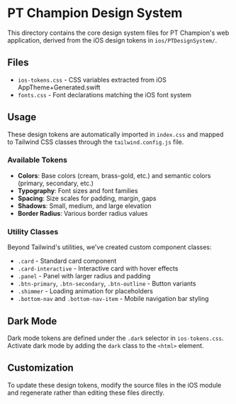 
# PT Champion Design System

This directory contains the core design system files for PT Champion's web application, derived from the iOS design tokens in `ios/PTDesignSystem/`.

## Files

- `ios-tokens.css` - CSS variables extracted from iOS AppTheme+Generated.swift
- `fonts.css` - Font declarations matching the iOS font system

## Usage

These design tokens are automatically imported in `index.css` and mapped to Tailwind CSS classes through the `tailwind.config.js` file.

### Available Tokens

- **Colors**: Base colors (cream, brass-gold, etc.) and semantic colors (primary, secondary, etc.)
- **Typography**: Font sizes and font families
- **Spacing**: Size scales for padding, margin, gaps
- **Shadows**: Small, medium, and large elevation
- **Border Radius**: Various border radius values

### Utility Classes

Beyond Tailwind's utilities, we've created custom component classes:

- `.card` - Standard card component
- `.card-interactive` - Interactive card with hover effects
- `.panel` - Panel with larger radius and padding 
- `.btn-primary`, `.btn-secondary`, `.btn-outline` - Button variants
- `.shimmer` - Loading animation for placeholders
- `.bottom-nav` and `.bottom-nav-item` - Mobile navigation bar styling

## Dark Mode

Dark mode tokens are defined under the `.dark` selector in `ios-tokens.css`. Activate dark mode by adding the `dark` class to the `<html>` element.

## Customization

To update these design tokens, modify the source files in the iOS module and regenerate rather than editing these files directly. 